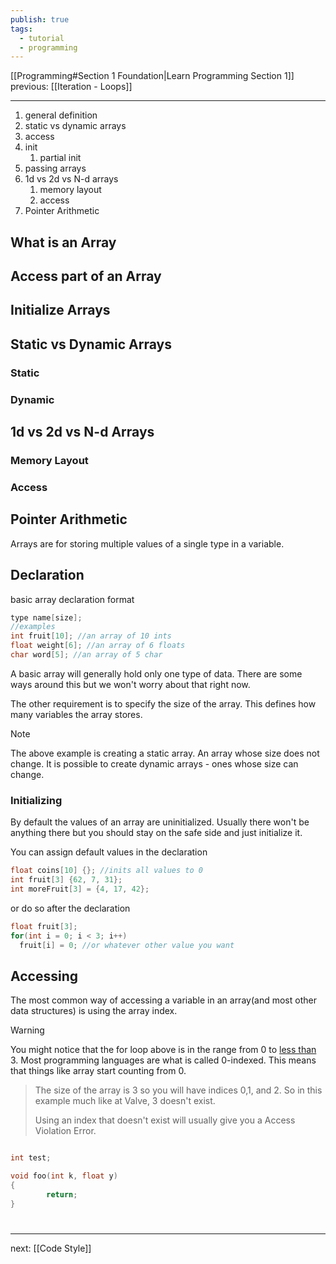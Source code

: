 ```yaml
---
publish: true
tags:
  - tutorial
  - programming
---
```

<div id='stars2'></div>
<div id='stars3'></div>
<div id='stars4'></div>


[[Programming#Section 1 Foundation|Learn Programming Section 1]]  previous: [[Iteration - Loops]]   

---

1. general definition
2. static vs dynamic arrays
3. access
4. init
	1. partial init
5. passing arrays
6. 1d vs 2d vs N-d arrays
	1. memory layout 
	2. access
7.  Pointer Arithmetic
	

## What is an Array


## Access part of an Array

## Initialize Arrays

## Static vs Dynamic Arrays
### Static

### Dynamic

## 1d vs 2d vs N-d Arrays

### Memory Layout

### Access


## Pointer Arithmetic











Arrays are for storing multiple values of a single type in a variable. 
## Declaration
basic array declaration format
```c++
type name[size];
//examples
int fruit[10]; //an array of 10 ints
float weight[6]; //an array of 6 floats
char word[5]; //an array of 5 char
```
 A basic array will generally hold only one type of data. There are some ways around this but we won't worry about that right now.

The other requirement is to specify the size of the array. This defines how many variables the array stores.

> [!note]
> The above example is creating a static array. An array whose size does not change. It is possible to create dynamic arrays - ones whose size can change.

### Initializing
By default the values of an array are uninitialized. 
Usually there won't be anything there but you should stay on the safe side and just initialize it.

You can assign default values in the declaration
```c++
float coins[10] {}; //inits all values to 0
int fruit[3] {62, 7, 31};
int moreFruit[3] = {4, 17, 42};
```
or do so after the declaration
```c++
float fruit[3];
for(int i = 0; i < 3; i++)
  fruit[i] = 0; //or whatever other value you want
```
## Accessing
The most common way of accessing a variable in an array(and most other data structures) is using the array index.

>[!warning]
You might notice that the for loop above is in the range from 0 to <u>less than</u> 3. Most programming languages are what is called 0-indexed. This means that things like array start counting from 0.
>
> The size of the array is 3 so you will have indices 0,1, and 2.  So in this example much like at Valve, 3 doesn't exist.
> 
> Using an index that doesn't exist will usually give you a Access Violation Error.
> 


```cpp

int test;

void foo(int k, float y)
{
		return;
}


```





# 
----
next: [[Code Style]] 